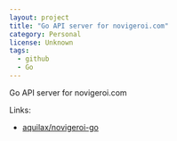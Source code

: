 ```yaml
---
layout: project
title: "Go API server for novigeroi.com"
category: Personal
license: Unknown
tags:
  - github
  - Go
---
```


Go API server for novigeroi.com

Links:


* [aquilax/novigeroi-go](https://github.com/aquilax/novigeroi-go)
